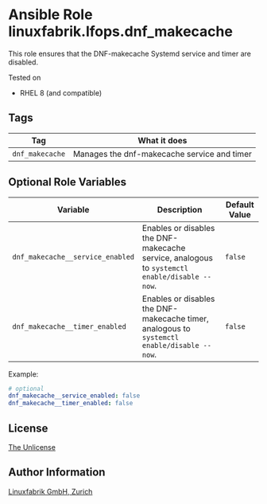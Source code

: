 # Ansible Role linuxfabrik.lfops.dnf_makecache

This role ensures that the DNF-makecache Systemd service and timer are disabled.

Tested on

* RHEL 8 (and compatible)


## Tags

| Tag             | What it does                                |
| ---             | ------------                                |
| `dnf_makecache` | Manages the dnf-makecache service and timer |


## Optional Role Variables

| Variable | Description | Default Value |
| -------- | ----------- | ------------- |
| `dnf_makecache__service_enabled` | Enables or disables the DNF-makecache service, analogous to `systemctl enable/disable --now`. | `false` |
| `dnf_makecache__timer_enabled` | Enables or disables the DNF-makecache timer, analogous to `systemctl enable/disable --now`. | `false` |

Example:
```yaml
# optional
dnf_makecache__service_enabled: false
dnf_makecache__timer_enabled: false
```


## License

[The Unlicense](https://unlicense.org/)


## Author Information

[Linuxfabrik GmbH, Zurich](https://www.linuxfabrik.ch)
